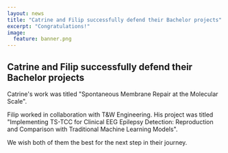```yaml
---
layout: news
title: "Catrine and Filip successfully defend their Bachelor projects"
excerpt: "Congratulations!" 
image:
  feature: banner.png
---
```


## Catrine and Filip successfully defend their Bachelor projects

Catrine's work was titled "Spontaneous Membrane Repair at the Molecular Scale".

Filip worked in collaboration with T&W Engineering. His project was titled "Implementing TS-TCC for Clinical EEG Epilepsy Detection: Reproduction and Comparison with Traditional Machine Learning Models".

We wish both of them the best for the next step in their journey.

